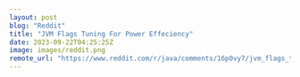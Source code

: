 ```yaml
---
layout: post
blog: "Reddit"
title: "JVM Flags Tuning For Power Effeciency"
date: 2023-09-22T04:25:25Z
image: images/reddit.png
remote_url: "https://www.reddit.com/r/java/comments/16p0vy7/jvm_flags_tuning_for_power_effeciency/"
---
```

